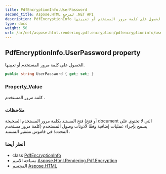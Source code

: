 ```yaml
---
title: PdfEncryptionInfo.UserPassword
second_title: Aspose.HTML لمرجع .NET API
description: PdfEncryptionInfo ملكية. الحصول على كلمة مرور المستخدم أو تعيينها.
type: docs
weight: 50
url: /ar/net/aspose.html.rendering.pdf.encryption/pdfencryptioninfo/userpassword/
---
```

## PdfEncryptionInfo.UserPassword property

الحصول على كلمة مرور المستخدم أو تعيينها.

```csharp
public string UserPassword { get; set; }
```

### Property_Value

كلمة مرور المستخدم .

### ملاحظات

فتح المستند بكلمة مرور المستخدم الصحيحة (أو فتح document التي لا تحتوي على كلمة مرور مستخدم) يسمح بإجراء عمليات إضافية وفقًا لأذونات وصول المستخدم المحددة في قاموس تشفير المستند .

### أنظر أيضا

* class [PdfEncryptionInfo](../)
* مساحة الاسم [Aspose.Html.Rendering.Pdf.Encryption](../../pdfencryptioninfo/)
* المجسم [Aspose.HTML](../../../)


